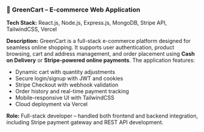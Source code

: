 ### 🛒 **GreenCart – E-commerce Web Application**

**Tech Stack:** React.js, Node.js, Express.js, MongoDB, Stripe API, TailwindCSS, Vercel

**Description:**
GreenCart is a full-stack e-commerce platform designed for seamless online shopping. It supports user authentication, product browsing, cart and address management, and order placement using **Cash on Delivery** or **Stripe-powered online payments**. The application features:

* Dynamic cart with quantity adjustments
* Secure login/signup with JWT and cookies
* Stripe Checkout with webhook validation
* Order history and real-time payment tracking
* Mobile-responsive UI with TailwindCSS
* Cloud deployment via Vercel

**Role:** Full-stack developer – handled both frontend and backend integration, including Stripe payment gateway and REST API development.



